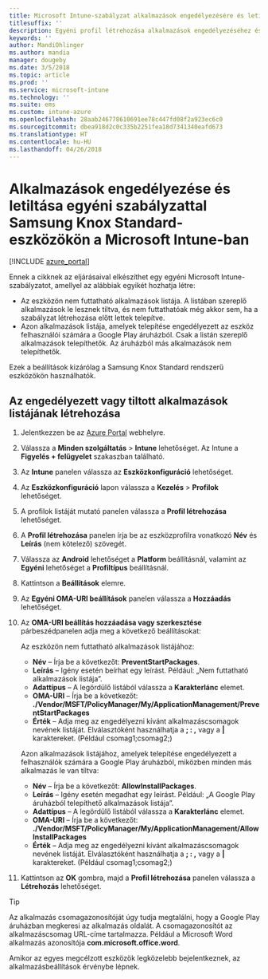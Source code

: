 ```yaml
---
title: Microsoft Intune-szabályzat alkalmazások engedélyezésére és letiltására Samsung Knox-eszközökön
titlesuffix: ''
description: Egyéni profil létrehozása alkalmazások engedélyezéséhez és letiltásához Samsung Knox Standard-eszközökön.
keywords: ''
author: MandiOhlinger
ms.author: mandia
manager: dougeby
ms.date: 3/5/2018
ms.topic: article
ms.prod: ''
ms.service: microsoft-intune
ms.technology: ''
ms.suite: ems
ms.custom: intune-azure
ms.openlocfilehash: 28aab246778610691ee78c447fd08f2a923ec6c0
ms.sourcegitcommit: dbea918d2c0c335b2251fea18d7341340eafd673
ms.translationtype: HT
ms.contentlocale: hu-HU
ms.lasthandoff: 04/26/2018
---
```

# <a name="use-custom-policies-in-microsoft-intune-to-allow-and-block-apps-for-samsung-knox-standard-devices"></a>Alkalmazások engedélyezése és letiltása egyéni szabályzattal Samsung Knox Standard-eszközökön a Microsoft Intune-ban 

[!INCLUDE [azure_portal](./includes/azure_portal.md)]

Ennek a cikknek az eljárásaival elkészíthet egy egyéni Microsoft Intune-szabályzatot, amellyel az alábbiak egyikét hozhatja létre:

- Az eszközön nem futtatható alkalmazások listája. A listában szereplő alkalmazások le lesznek tiltva, és nem futtathatóak még akkor sem, ha a szabályzat létrehozása előtt lettek telepítve.
- Azon alkalmazások listája, amelyek telepítése engedélyezett az eszköz felhasználói számára a Google Play áruházból. Csak a listán szereplő alkalmazások telepíthetők. Az áruházból más alkalmazások nem telepíthetők.

Ezek a beállítások kizárólag a Samsung Knox Standard rendszerű eszközökön használhatók.

## <a name="create-an-allowed-or-blocked-app-list"></a>Az engedélyezett vagy tiltott alkalmazások listájának létrehozása

1. Jelentkezzen be az [Azure Portal](https://portal.azure.com) webhelyre.
2. Válassza a **Minden szolgáltatás** > **Intune** lehetőséget. Az Intune a **Figyelés + felügyelet** szakaszban található.
3. Az **Intune** panelen válassza az **Eszközkonfiguráció** lehetőséget.
2. Az **Eszközkonfiguráció** lapon válassza a **Kezelés** > **Profilok** lehetőséget.
2. A profilok listáját mutató panelen válassza a **Profil létrehozása** lehetőséget.
3. A **Profil létrehozása** panelen írja be az eszközprofilra vonatkozó **Név** és **Leírás** (nem kötelező) szövegét.
2. Válassza az **Android** lehetőséget a **Platform** beállításnál, valamint az **Egyéni** lehetőséget a **Profiltípus** beállításnál.
3. Kattintson a **Beállítások** elemre.
3. Az **Egyéni OMA-URI beállítások** panelen válassza a **Hozzáadás** lehetőséget.
4. Az **OMA-URI beállítás hozzáadása vagy szerkesztése** párbeszédpanelen adja meg a következő beállításokat:

   Az eszközön nem futtatható alkalmazások listájához:

   - **Név** – Írja be a következőt: **PreventStartPackages**.
   - **Leírás** – Igény esetén beírhat egy leírást. Például: „Nem futtatható alkalmazások listája”.
   -    **Adattípus** – A legördülő listából válassza a **Karakterlánc** elemet.
   -    **OMA-URI** – Írja be a következőt: **./Vendor/MSFT/PolicyManager/My/ApplicationManagement/PreventStartPackages**
   -    **Érték** – Adja meg az engedélyezni kívánt alkalmazáscsomagok nevének listáját. Elválasztóként használhatja a **; : ,** vagy a **|** karaktereket. (Például csomag1;csomag2;)

   Azon alkalmazások listájához, amelyek telepítése engedélyezett a felhasználók számára a Google Play áruházból, miközben minden más alkalmazás le van tiltva:
   - **Név** – Írja be a következőt: **AllowInstallPackages**.
   - **Leírás** – Igény esetén megadhat egy leírást. Például: „A Google Play áruházból telepíthető alkalmazások listája”.
   - **Adattípus** – A legördülő listából válassza a **Karakterlánc** elemet.
   - **OMA-URI** – Írja be a következőt: **./Vendor/MSFT/PolicyManager/My/ApplicationManagement/AllowInstallPackages**
   - **Érték** – Adja meg az engedélyezni kívánt alkalmazáscsomagok nevének listáját. Elválasztóként használhatja a **; : ,** vagy a **|** karaktereket. (Például csomag1;csomag2;)

4. Kattintson az **OK** gombra, majd a **Profil létrehozása** panelen válassza a **Létrehozás** lehetőséget.

>[!TIP]
> Az alkalmazás csomagazonosítóját úgy tudja megtalálni, hogy a Google Play áruházban megkeresi az alkalmazás oldalát. A csomagazonosítót az alkalmazáscsomag URL-címe tartalmazza. Például a Microsoft Word alkalmazás azonosítója **com.microsoft.office.word**.

Amikor az egyes megcélzott eszközök legközelebb bejelentkeznek, az alkalmazásbeállítások érvénybe lépnek.


<!---## Assign the custom profile--->
